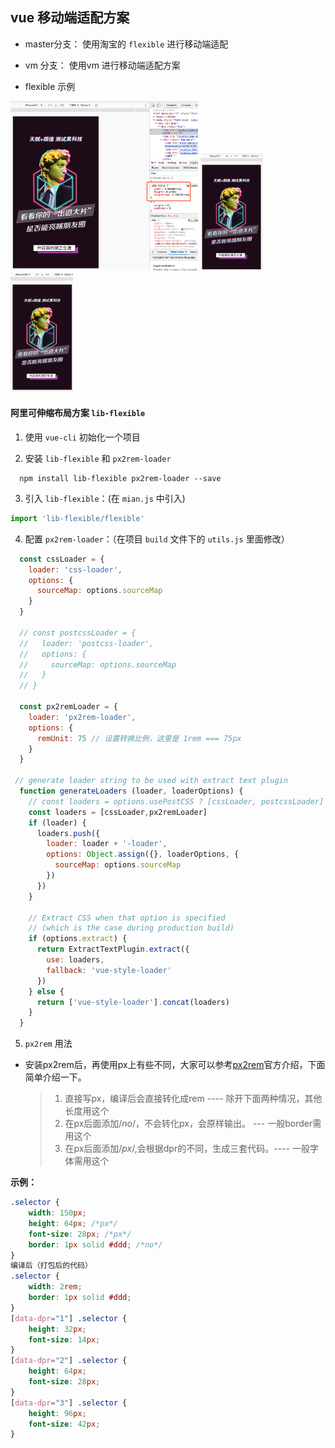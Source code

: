 ## vue 移动端适配方案

- master分支： 使用淘宝的 `flexible` 进行移动端适配
- vm 分支： 使用vm 进行移动端适配方案

- flexible 示例 </br>
<img src="./static/flex-6.png" width = 300>
<img src="./static/flex-s5.png" width = 100>
<img src="./static/flex-5.png" width = 100>

#### 阿里可伸缩布局方案 `lib-flexible`
1. 使用 `vue-cli` 初始化一个项目

2. 安装 `lib-flexible` 和 `px2rem-loader`
```
  npm install lib-flexible px2rem-loader --save
```

3. 引入 `lib-flexible`：(在 `mian.js` 中引入)
```javascript
import 'lib-flexible/flexible'
```
4. 配置 `px2rem-loader`：（在项目 `build` 文件下的 `utils.js` 里面修改）
```javascript
  const cssLoader = {
    loader: 'css-loader',
    options: {
      sourceMap: options.sourceMap
    }
  }

  // const postcssLoader = {
  //   loader: 'postcss-loader',
  //   options: {
  //     sourceMap: options.sourceMap
  //   }
  // }

  const px2remLoader = {
    loader: 'px2rem-loader',
    options: {
      remUnit: 75 // 设置转换比例，这里是 1rem === 75px
    }
  } 

 // generate loader string to be used with extract text plugin
  function generateLoaders (loader, loaderOptions) {
    // const loaders = options.usePostCSS ? [cssLoader, postcssLoader] : [cssLoader]
    const loaders = [cssLoader,px2remLoader]
    if (loader) {
      loaders.push({
        loader: loader + '-loader',
        options: Object.assign({}, loaderOptions, {
          sourceMap: options.sourceMap
        })
      })
    }

    // Extract CSS when that option is specified
    // (which is the case during production build)
    if (options.extract) {
      return ExtractTextPlugin.extract({
        use: loaders,
        fallback: 'vue-style-loader'
      })
    } else {
      return ['vue-style-loader'].concat(loaders)
    }
  }
```
5. `px2rem` 用法
- 安装px2rem后，再使用px上有些不同，大家可以参考[px2rem](https://www.npmjs.com/package/px2rem)官方介绍，下面简单介绍一下。

  >1. 直接写px，编译后会直接转化成rem ---- 除开下面两种情况，其他长度用这个
  >2. 在px后面添加/*no*/，不会转化px，会原样输出。 --- 一般border需用这个
  >3. 在px后面添加/*px*/,会根据dpr的不同，生成三套代码。---- 一般字体需用这个 

**示例：**
```css
.selector {
    width: 150px;
    height: 64px; /*px*/
    font-size: 28px; /*px*/
    border: 1px solid #ddd; /*no*/
}
编译后（打包后的代码）
.selector {
    width: 2rem;
    border: 1px solid #ddd;
}
[data-dpr="1"] .selector {
    height: 32px;
    font-size: 14px;
}
[data-dpr="2"] .selector {
    height: 64px;
    font-size: 28px;
}
[data-dpr="3"] .selector {
    height: 96px;
    font-size: 42px;
}
```
